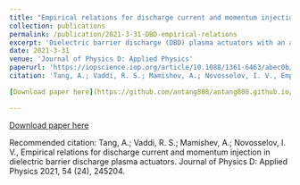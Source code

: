 ```yaml
---
title: "Empirical relations for discharge current and momentum injection in dielectric barrier discharge plasma actuators"
collection: publications
permalink: /publication/2021-3-31-DBD-empirical-relations
excerpt: 'Dielectric barrier discharge (DBD) plasma actuators with an asymmetric, straight edge electrode configuration generate a wall-bounded jet without moving parts. Mechanistic description of the interaction between the Coulombic forces and fluid motion as a function of DBD parameters remains unclear. This paper presents an experimental investigation of DBD actuators, including electrical current associated with microdischarges, plasma volume and the wall jet momentum over a range of alternating current (AC) frequencies (0.5–2 kHz) and peak-to-peak voltages up to 19.5 kV...'
date: 2021-3-31
venue: 'Journal of Physics D: Applied Physics'
paperurl: 'https://iopscience.iop.org/article/10.1088/1361-6463/abec0b/meta?casa_token=Zf9EZriiqb8AAAAA:wmO9Yi2tQyLhzyaQmdjZ95ItTn1JpWiAw7gZ2xpPapGBUhRCNgYMwSKxEacWasWYJ9Kl2aVpO9r0bRXZkik'
citation: 'Tang, A.; Vaddi, R. S.; Mamishev, A.; Novosselov, I. V., Empirical relations for discharge current and momentum injection in dielectric barrier discharge plasma actuators. Journal of Physics D: Applied Physics 2021, 54 (24), 245204.'

[Download paper here](https://github.com/antang808/antang808.github.io/files/6334412/Tang.Journal.of.Physics.pdf)

---
```


[Download paper here](https://github.com/antang808/antang808.github.io/files/6334412/Tang.Journal.of.Physics.pdf)

Recommended citation: Tang, A.; Vaddi, R. S.; Mamishev, A.; Novosselov, I. V., Empirical relations for discharge current and momentum injection in dielectric barrier discharge plasma actuators. Journal of Physics D: Applied Physics 2021, 54 (24), 245204.
